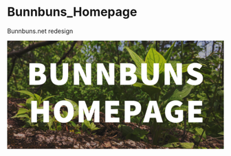 # Bunnbuns_Homepage
Bunnbuns.net redesign

![banner](https://raw.githubusercontent.com/Bunnbuns/Bunnbuns_Homepage/master/assets/images/open-graph.png)
